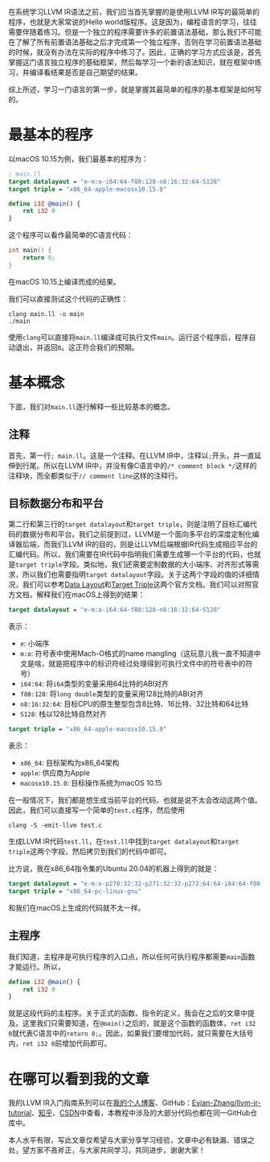 在系统学习LLVM IR语法之前，我们应当首先掌握的是使用LLVM IR写的最简单的程序，也就是大家常说的Hello world版程序。这是因为，编程语言的学习，往往需要伴随着练习。但是一个独立的程序需要许多的前置语法基础，那么我们不可能在了解了所有前置语法基础之后才完成第一个独立程序，否则在学习前置语法基础的时候，就没有办法在实际的程序中练习了。因此，正确的学习方式应该是，首先掌握这门语言独立程序的基础框架，然后每学习一个新的语法知识，就在框架中练习，并编译看结果是否是自己期望的结果。

综上所述，学习一门语言的第一步，就是掌握其最简单的程序的基本框架是如何写的。

# 最基本的程序

以macOS 10.15为例，我们最基本的程序为：

```llvm
; main.ll
target datalayout = "e-m:o-i64:64-f80:128-n8:16:32:64-S128"
target triple = "x86_64-apple-macosx10.15.0"

define i32 @main() {
	ret i32 0
}
```

这个程序可以看作最简单的C语言代码：

```c
int main() {
	return 0;
}
```

在macOS 10.15上编译而成的结果。

我们可以直接测试这个代码的正确性：

```shell
clang main.ll -o main
./main
```

使用`clang`可以直接将`main.ll`编译成可执行文件`main`。运行这个程序后，程序自动退出，并返回`0`。这正符合我们的预期。

# 基本概念

下面，我们对`main.ll`逐行解释一些比较基本的概念。

## 注释

首先，第一行`; main.ll`。这是一个注释。在LLVM IR中，注释以`;`开头，并一直延伸到行尾。所以在LLVM IR中，并没有像C语言中的`/* comment block */`这样的注释块，而全都类似于`// comment line`这样的注释行。

## 目标数据分布和平台

第二行和第三行的`target datalayout`和`target triple`，则是注明了目标汇编代码的数据分布和平台。我们之前提到过，LLVM是一个面向多平台的深度定制化编译器后端，而我们LLVM IR的目的，则是让LLVM后端根据IR代码生成相应平台的汇编代码。所以，我们需要在IR代码中指明我们需要生成哪一个平台的代码，也就是`target triple`字段。类似地，我们还需要定制数据的大小端序、对齐形式等需求，所以我们也需要指明`target datalayout`字段。关于这两个字段的值的详细情况，我们可以参考[Data Layout](http://llvm.org/docs/LangRef.html#id1248)和[Target Triple](http://llvm.org/docs/LangRef.html#id1249)这两个官方文档。我们可以对照官方文档，解释我们在macOS上得到的结果：

```llvm
target datalayout = "e-m:o-i64:64-f80:128-n8:16:32:64-S128"
```

表示：

* `e`: 小端序
* `m:o`: 符号表中使用Mach-O格式的name mangling（这玩意儿我一直不知道中文是啥，就是把程序中的标识符经过处理得到可执行文件中的符号表中的符号）
* `i64:64`: 将`i64`类型的变量采用64比特的ABI对齐
* `f80:128`: 将`long double`类型的变量采用128比特的ABI对齐
* `n8:16:32:64`: 目标CPU的原生整型包含8比特、16比特、32比特和64比特
* `S128`: 栈以128比特自然对齐

```llvm
target triple = "x86_64-apple-macosx10.15.0"
```

表示：

* `x86_64`: 目标架构为x86_64架构
* `apple`: 供应商为Apple
* `macosx10.15.0`: 目标操作系统为macOS 10.15

在一般情况下，我们都是想生成当前平台的代码，也就是说不太会改动这两个值。因此，我们可以直接写一个简单的`test.c`程序，然后使用

```shell
clang -S -emit-llvm test.c
```

生成LLVM IR代码`test.ll`，在`test.ll`中找到`target datalayout`和`target triple`这两个字段，然后拷贝到我们的代码中即可。

比方说，我在x86_64指令集的Ubuntu 20.04的机器上得到的就是：

```llvm
target datalayout = "e-m:e-p270:32:32-p271:32:32-p272:64:64-i64:64-f80:128-n8:16:32:64-S128"
target triple = "x86_64-pc-linux-gnu"
```

和我们在macOS上生成的代码就不太一样。

## 主程序

我们知道，主程序是可执行程序的入口点，所以任何可执行程序都需要`main`函数才能运行。所以，

```llvm
define i32 @main() {
	ret i32 0
}
```

就是这段代码的主程序。关于正式的函数、指令的定义，我会在之后的文章中提及。这里我们只需要知道，在`@main()`之后的，就是这个函数的函数体，`ret i32 0`就代表C语言中的`return 0;`。因此，如果我们要增加代码，就只需要在大括号内，`ret i32 0`前增加代码即可。

# 在哪可以看到我的文章

我的LLVM IR入门指南系列可以在[我的个人博客](https://evian-zhang.top/writings/series/LLVM%20IR入门指南)、GitHub：[Evian-Zhang/llvm-ir-tutorial](https://github.com/Evian-Zhang/llvm-ir-tutorial)、[知乎](https://zhuanlan.zhihu.com/c_1267851596689457152)、[CSDN](https://blog.csdn.net/evianzhang/category_10210126.html)中查看，本教程中涉及的大部分代码也都在同一GitHub仓库中。

本人水平有限，写此文章仅希望与大家分享学习经验，文章中必有缺漏、错误之处，望方家不吝斧正，与大家共同学习，共同进步，谢谢大家！